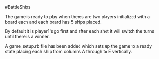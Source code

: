 #BattleShips

The game is ready to play when theres are two players initialized with a board each and each board has 5 ships placed.

By default it is player1's go first and after each shot it will switch the turns until there is a winner.

A game_setup.rb file has been added which sets up the game to a ready state placing each ship from columns A through to E vertically. 
